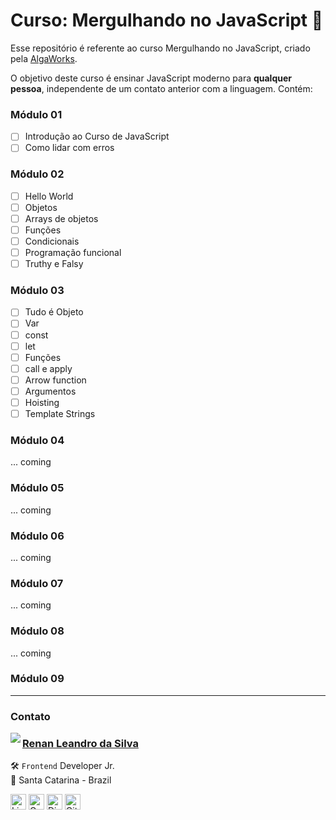 # Curso: Mergulhando no JavaScript 🤿

Esse repositório é referente ao curso Mergulhando no JavaScript, criado pela [AlgaWorks](https://algaworks.com).

O objetivo deste curso é ensinar JavaScript moderno para **qualquer pessoa**, independente de um contato anterior com a linguagem. Contém:

### Módulo 01

- [ ] Introdução ao Curso de JavaScript
- [ ] Como lidar com erros

### Módulo 02

- [ ] Hello World
- [ ] Objetos
- [ ] Arrays de objetos
- [ ] Funções
- [ ] Condicionais
- [ ] Programação funcional
- [ ] Truthy e Falsy

### Módulo 03

- [ ] Tudo é Objeto
- [ ] Var
- [ ] const
- [ ] let
- [ ] Funções
- [ ] call e apply
- [ ] Arrow function
- [ ] Argumentos
- [ ] Hoisting
- [ ] Template Strings

### Módulo 04

... coming

### Módulo 05

... coming

### Módulo 06

... coming

### Módulo 07

... coming

### Módulo 08

... coming

### Módulo 09

---

### Contato

<img align="left" src="https://www.github.com/renyzeraa.png?size=150">

### [**Renan Leandro da Silva**](https://github.com/renyzeraa)

🛠 `Frontend` Developer Jr. <br>
📍 Santa Catarina - Brazil

<a href="https://www.linkedin.com/in/renyzeraa" target="_blank"><img src="https://img.shields.io/badge/LinkedIn-0077B5?style=flat&logo=linkedin&logoColor=white" alt="LinkedIn Badge" height="25"></a>&nbsp;<a href="mailto:renansilvaytb@gmail.com" target="_blank"><img src="https://img.shields.io/badge/Gmail-D14836?style=flat&logo=gmail&logoColor=white" alt="Gmail Badge" height="25"></a>&nbsp;<a href="#"><img src="https://img.shields.io/badge/Discord-%237289DA.svg?logo=discord&logoColor=white" title="renan_s#7826" alt="Discord Badge" height="25"></a>&nbsp;<a href="https://www.github.com/renyzeraa" target="_blank"><img src="https://img.shields.io/badge/GitHub-100000?style=flat&logo=github&logoColor=white" alt="GitHub Badge" height="25"></a>&nbsp;

<br clear="left"/>
